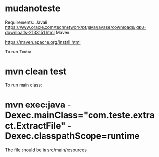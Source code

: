 # mudanoteste

Requirements: 
Java8
https://www.oracle.com/technetwork/pt/java/javase/downloads/jdk8-downloads-2133151.html
Maven

https://maven.apache.org/install.html

To run Tests:
# mvn clean test

To run main class:

# mvn exec:java -Dexec.mainClass="com.teste.extract.ExtractFile" -Dexec.classpathScope=runtime  


The file should be in src/main/resources



